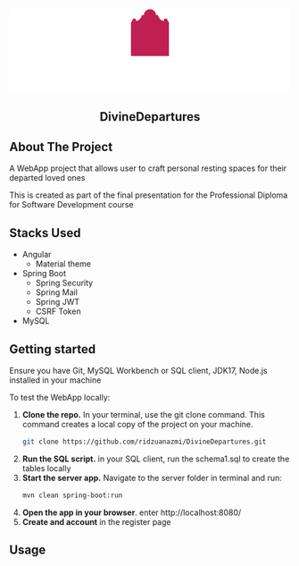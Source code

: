 
<div align="center">
    <img src="images\logo2.png" alt="Logo">
    <h2 align="center">DivineDepartures</h2>
</div>

## About The Project
<p>A WebApp project that allows user to craft personal resting spaces for their departed loved ones</p>
<p>This is created as part of the final presentation for the Professional Diploma for Software Development course</p>

## Stacks Used
- Angular
  - Material theme
- Spring Boot
  - Spring Security
  - Spring Mail
  - Spring JWT
  - CSRF Token
- MySQL

## Getting started
Ensure you have Git, MySQL Workbench or SQL client, JDK17, Node.js installed in your machine

To test the WebApp locally:
1. **Clone the repo.** In your terminal, use the git clone command. This command creates a local copy of the project on your machine.
      ```sh
      git clone https://github.com/ridzuanazmi/DivineDepartures.git
      ```
2.  **Run the SQL script.** in your SQL client, run the schema1.sql to create the tables locally
3. **Start the server app.** Navigate to the server folder in terminal and run:
      ```sh
      mvn clean spring-boot:run
      ```
4. **Open the app in your browser**. enter http://localhost:8080/
5. **Create and account** in the register page

## Usage

